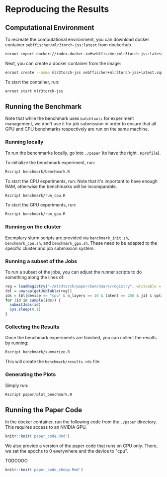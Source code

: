 # Reproducing the Results

## Computational Environment

To recreate the computational environment, you can download docker container
`sebffischer/mlr3torch-jss:latest` from dockerhub.

```bash
enroot import docker://index.docker.io#sebffischer/mlr3torch-jss:latest
```

Next, you can create a docker container from the image:

```bash
enroot create --name mlr3torch-jss sebffischer+mlr3torch-jss+latest.sqsh
```

To start the container, run:

```bash
enroot start mlr3torch-jss
```

## Running the Benchmark

Note that while the benchmark uses `batchtools` for experiment management, we don't use it for job submission in order to ensure that all GPU and CPU benchmarks respectively are run on the same machine.

### Running locally

To run the benchmarks locally, go into `./paper` (to have the right `.Rprofile`).

To initialize the benchmark experiment, run:

```bash
Rscript benchmark/benchmark.R
```

To start the CPU experiments, run:
Note that it's important to have enough RAM, otherwise the benchmarks will be incomparable.

```bash
Rscript benchmark/run_cpu.R
```

To start the GPU experiments, run:

```bash
Rscript benchmark/run_gpu.R
```


### Running on the cluster

Exemplary slurm scripts are provided via `benchmark_init.sh`, `benchmark_cpu.sh`, and `benchmark_gpu.sh`.
These need to be adapted to the specific cluster and job submission system.

### Running a subset of the Jobs

To run a subset of the jobs, you can adjust the runner scripts to do something along the lines of:

```r
reg = loadRegistry("~/mlr3torch/paper/benchmark/registry", writeable = TRUE)
tbl = unwrap(getJobTable(reg))
ids = tbl[device == "cpu" & n_layers == 10 & latent == 250 & jit & optimizer == "adamw" & repl == 1, ]$job.id
for (id in sample(ids)) {
  submitJobs(id)
  Sys.sleep(0.1)
}
```

### Collecting the Results

Once the benchmark experiments are finished, you can collect the results by running:

```bash
Rscript benchmark/summarize.R
```

This will create the `benchmark/results.rds` file.


### Generating the Plots

Simply run: 

```r
Rscript paper/plot_benchmark.R
```


## Running the Paper Code

In the docker container, run the following code from the `./paper` directory.
This requires access to an NVIDIA GPU.

```r
knitr::knit('paper_code.Rmd')
```

We also provide a version of the paper code that runs on CPU only.
There, we set the epochs to 0 everywhere and the device to "cpu".

TODOOOO 

```r
knitr::knit('paper_code_cheap.Rmd')
```